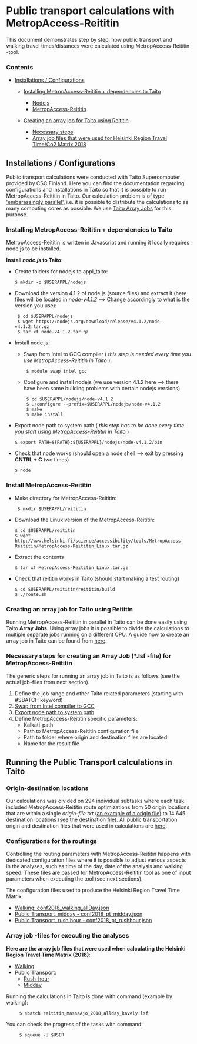# Public transport calculations with MetropAccess-Reititin 

This document demonstrates step by step, how public transport and walking travel times/distances were calculated using MetropAccess-Reititin -tool.

### Contents
 - [Installations / Configurations](#installations---configurations)
    - [Installing MetropAccess-Reititin + dependencies to Taito](#installing-metropaccess-reititin--dependencies-to-taito)
        - [Nodejs](#nodejs)
        - [MetropAccess-Reititin](#install-metropaccess-reititin)
    
    - [Creating an array job for Taito using Reititin](#array-job-reititin)
        - [Necessary steps](#necessary-steps)
        - [Array job files that were used for Helsinki Region Travel Time/Co2 Matrix 2018](#array-jobs)

## Installations  / Configurations

Public transport calculations were conducted with Taito Supercomputer provided by CSC Finland. Here you can find the documentation regarding configurations and installations in Taito so that it is possible to run MetropAccess-Reititin in Taito. 
Our calculation problem is of type ['embarassingly parallel'](https://en.wikipedia.org/wiki/Embarrassingly_parallel), i.e. it is possible to distribute the calculations to as many computing cores as possible. We use [Taito Array Jobs](https://research.csc.fi/taito-array-jobs) for this purpose. 

### Installing MetropAccess-Reititin + dependencies to Taito

MetropAccess-Reititin is written in Javascript and running it locally requires node.js to be installed.  

<a name='nodejs'></a> **Install *node.js* to Taito**:

   - Create folders for nodejs to appl_taito:
   
         $ mkdir -p $USERAPPL/nodejs
         
   - Download the version 4.1.2 of node.js (source files) and extract it (here files will be located in *node-v4.1.2* ==> Change accordingly to what is the version you use):
          
          $ cd $USERAPPL/nodejs
          $ wget https://nodejs.org/download/release/v4.1.2/node-v4.1.2.tar.gz
          $ tar xf node-v4.1.2.tar.gz
                      
   - Install node.js:
   
      - <a name='swap'></a>Swap from Intel to GCC compiler ( *this step is needed every time you use MetropAccess-Reititin in Taito* ):
            
             $ module swap intel gcc
            
      - Configure and install nodejs (we use version 4.1.2 here --> there have been some building problems with certain nodejs versions)
      
             $ cd $USERAPPL/nodejs/node-v4.1.2
             $ ./configure --prefix=$USERAPPL/nodejs/node-v4.1.2
             $ make
             $ make install
           
   - <a name='node-path'></a>Export node path to system path ( *this step has to be done every time you start using MetropAccess-Reititin in Taito* )
   
         $ export PATH=${PATH}:${USERAPPL}/nodejs/node-v4.1.2/bin
          
   - Check that node works (should open a node shell ==> exit by pressing **CNTRL + C** two times)
     
         $ node
       
### Install MetropAccess-Reititin

  - Make directory for MetropAccess-Reititin:
        
         $ mkdir $USERAPPL/reititin
       
  - Download the Linux version of the MetropAccess-Reititin:
  
        $ cd $USERAPPL/reititin
        $ wget http://www.helsinki.fi/science/accessibility/tools/MetropAccess-Reititin/MetropAccess-Reititin_Linux.tar.gz
         
  - Extract the contents
         
        $ tar xf MetropAccess-Reititin_Linux.tar.gz
         
  - Check that reititin works in Taito (should start making a test routing) 
  
        $ cd $USERAPPL/reititin/reititin/build
        $ ./route.sh
      

### Creating an array job for Taito using Reititin

Running MetropAccess-Reititin in parallel in Taito can be done easily using Taito **Array Jobs**.
Using array jobs it is possible to divide the calculations to multiple separate jobs running on a different CPU. 
A guide how to create an array job in Taito can be found from [here](https://research.csc.fi/taito-array-jobs).   

### Necessary steps for creating an Array Job (\*.lsf -file) for MetropAccess-Reititin

The generic steps for running an array job in Taito is as follows (see the actual job-files from next section).

  1. Define the job range and other Taito related parameters (starting with #SBATCH keyword)
  2. [Swap from Intel compiler to GCC](#swap)
  3. [Export node path to system path](#node-path)
  4. Define MetropAccess-Reititin specific parameters:
     - Kalkati-path
     - Path to MetropAccess-Reititin configuration file
     - Path to folder where origin and destination files are located
     - Name for the result file
     

## Running the Public Transport calculations in Taito

### Origin-destination locations

Our calculations was divided on 294 individual subtasks where each task included MetropAccess-Reititin route optimizations from 50 origin locations that are within a single *origin-file.txt* ([an example of a origin file](../../data/PT/Subsets/1_Matrix2015_Origs_WGS84.txt)) to 14 645 destination locations ([see the destination file](../../data/PT/destPoints.txt)). All public transportation origin and destination files that were used in calculations are [here](../../data/PT/). 

### Configurations for the routings

Controlling the routing parameters with MetropAccess-Reititin happens with dedicated configuration files where it is possible to adjust various aspects in the analyses, such as time of the day, date of the analysis and walking speed. These files are passed for MetropAccess-Reititin tool as one of input parameters when executing the tool (see next sections).   

The configuration files used to produce the Helsinki Region Travel Time Matrix:

  - [Walking: conf2018_walking_allDay.json](job-files/conf2018_walking_allDay.json)
  - [Public Transport, midday - conf2018_pt_midday.json](conf2018_pt_midday.json)
  - [Public Transport, rush hour - conf2018_pt_rushhour.json](job-files/conf2018_pt_rushhour.json)

### Array job -files for executing the analyses

<a name='array-jobs'></a>**Here are the array job files that were used when calculating the Helsinki Region Travel Time Matrix (2018)**:

  - [Walking](job-files/reititin_massaAjo_2018_allday_kavely.lsf)
  - Public Transport:
      - [Rush-hour](reititin_massaAjo_2015_rushhour_joukkoliikenne.lsf)
      - [Midday](reititin_massaAjo_2015_midday_joukkoliikenne.lsf)
  
    
Running the calculations in Taito is done with command (example by walking):

         $ sbatch reititin_massaAjo_2018_allday_kavely.lsf
      

You can check the progress of the tasks with command:


         $ squeue -U $USER

